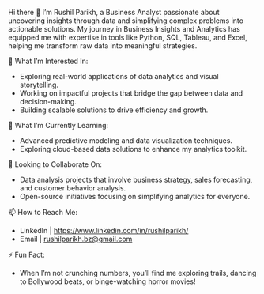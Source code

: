 Hi there 👋
I’m Rushil Parikh, a Business Analyst passionate about uncovering insights through data and simplifying complex problems into actionable solutions.
My journey in Business Insights and Analytics has equipped me with expertise in tools like Python, SQL, Tableau, and Excel, helping me transform raw data into meaningful strategies.

👀 What I’m Interested In:
- Exploring real-world applications of data analytics and visual storytelling.
- Working on impactful projects that bridge the gap between data and decision-making.
- Building scalable solutions to drive efficiency and growth.

🌱 What I’m Currently Learning:
- Advanced predictive modeling and data visualization techniques.
- Exploring cloud-based data solutions to enhance my analytics toolkit.

💼 Looking to Collaborate On:
- Data analysis projects that involve business strategy, sales forecasting, and customer behavior analysis.
- Open-source initiatives focusing on simplifying analytics for everyone.

📫 How to Reach Me:

- LinkedIn | https://www.linkedin.com/in/rushilparikh/
- Email | rushilparikh.bz@gmail.com

⚡ Fun Fact:
- When I’m not crunching numbers, you’ll find me exploring trails, dancing to Bollywood beats, or binge-watching horror movies!
